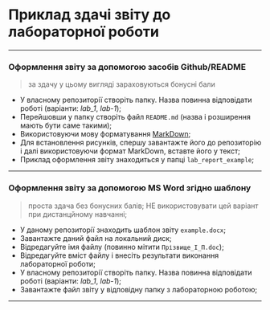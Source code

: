 # Приклад здачі звіту до лабораторної роботи
> 
---
### Оформлення звіту за допомогою засобів Github/README
> за здачу у цьому вигляді зараховуються бонусні бали
- У власному репозиторії створіть папку. Назва повинна відповідати роботі (варіанти: _lab_1_, _lab-1_);
- Перейшовши у папку створіть файл `README.md` (назва і розширення мають бути саме такими);
- Використовуючи мову форматування [MarkDown](https://github.com/adam-p/markdown-here/wiki/Markdown-Cheatsheet);
- Для встановлення рисунків, спершу завантажте його до репозиторію і далі використовуючи формат MarkDown, вставте його у текст;
- Приклад оформлення звіту знаходиться у папці `lab_report_example`;
---

### Оформлення звіту за допомогою MS Word згідно шаблону
> проста здача без бонусних балів;
> НЕ використовувати цей варіант при дистанцйному навчанні;

- У даному репозиторії знаходить шаблон звіту `example.docx`;
- Завантажте даний файл на локальний диск;
- Відредагуйте імя файлу (повинно мітити `Прізвище_І_П.doc`);
- Відредагуйте вміст файлу і внесіть результати виконання лабораторної роботи;
- У власному репозиторії створіть папку. Назва повинна відповідати роботі (варіанти: _lab_1_, _lab-1_);
- Завантажте файл звіту у відповідну папку з лабораторною роботою;
---
